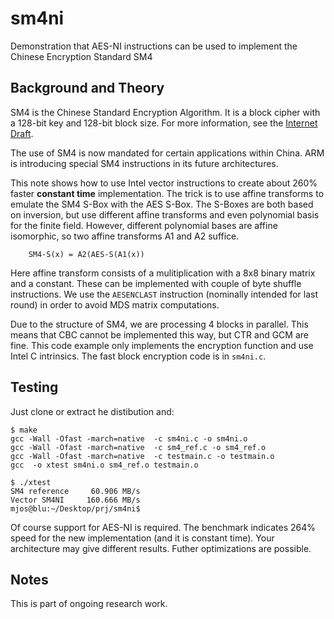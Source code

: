 # sm4ni

Demonstration that AES-NI instructions can be used to implement the Chinese Encryption Standard SM4

## Background and Theory

SM4 is the Chinese Standard Encryption Algorithm. It is a block cipher with
a 128-bit key and 128-bit block size. For more information, see
the [Internet Draft](https://www.ietf.org/id/draft-ribose-cfrg-sm4).

The use of SM4 is now mandated for certain applications within China.
ARM is introducing special SM4 instructions in its future architectures.

This note shows how to use Intel vector instructions to create about 260%
faster **constant time** implementation. The trick is to use affine 
transforms to emulate the SM4 S-Box with the AES S-Box. The S-Boxes are
both based on inversion, but use different affine transforms and even
polynomial basis for the finite field. However, different polynomial
bases are affine isomorphic, so two affine transforms A1 and A2 suffice.

```
	SM4-S(x) = A2(AES-S(A1(x))
```
Here affine transform consists of a mulitiplication with a 8x8 binary
matrix and a constant. These can be implemented with couple of byte
shuffle instructions. We use the `AESENCLAST` instruction (nominally
intended for last round) in order to avoid MDS matrix computations.

Due to the structure of SM4, we are processing 4 blocks in parallel.
This means that CBC cannot be implemented this way, but CTR and GCM
are fine. This code example only implements the encryption function 
and use Intel C intrinsics. The fast block encryption code is in
`sm4ni.c`.

## Testing

Just clone or extract he distibution and:
```
$ make
gcc -Wall -Ofast -march=native  -c sm4ni.c -o sm4ni.o
gcc -Wall -Ofast -march=native  -c sm4_ref.c -o sm4_ref.o
gcc -Wall -Ofast -march=native  -c testmain.c -o testmain.o
gcc  -o xtest sm4ni.o sm4_ref.o testmain.o 

$ ./xtest 
SM4 reference     60.906 MB/s
Vector SM4NI     160.666 MB/s
mjos@blu:~/Desktop/prj/sm4ni$ 
```
Of course support for AES-NI is required. The benchmark indicates 264%
speed for the new implementation (and it is constant time). Your
architecture may give different results. Futher optimizations are
possible.

## Notes

This is part of ongoing research work. 
